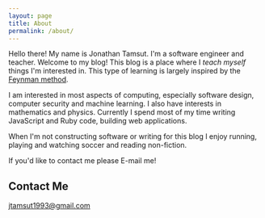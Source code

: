 ```yaml
---
layout: page
title: About
permalink: /about/
---
```


Hello there! My name is Jonathan Tamsut. I'm a software engineer and teacher. Welcome to my blog! This blog is a place where I *teach myself* things I'm interested in. This type of learning is largely inspired by the [Feynman method](http://mattyford.com/blog/2014/1/23/the-feynman-technique-model).

I am interested in most aspects of computing, especially software design, computer security and machine learning. I also have interests in mathematics and physics. Currently I spend most of my time writing JavaScript and Ruby code, building web applications.

When I'm not constructing software or writing for this blog I enjoy running, playing and watching soccer and reading non-fiction.

If you'd like to contact me please E-mail me!

## Contact Me

[jtamsut1993@gmail.com](mailto:jtamsut1993@gmail.com)
